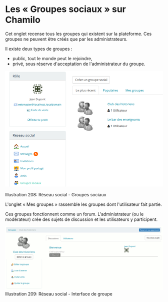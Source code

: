 # Les « Groupes sociaux » sur Chamilo

Cet onglet recense tous les groupes qui existent sur la plateforme. Ces groupes ne peuvent être créés que par les administrateurs.

Il existe deux types de groupes :

* public, tout le monde peut le rejoindre,
* privé, sous réserve d'acceptation de l'administrateur du groupe.

![](../../.gitbook/assets/image284%20%281%29.png)

Illustration 208: Réseau social - Groupes sociaux

L'onglet « Mes groupes » rassemble les groupes dont l'utilisateur fait partie.

Ces groupes fonctionnent comme un forum. L'administrateur \(ou le modérateur\) crée des sujets de discussion et les utilisateurs y participent.

![](../../.gitbook/assets/image285%20%281%29.png)Illustration 209: Réseau social - Interface de groupe

